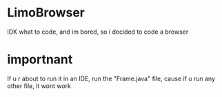 # LimoBrowser
IDK what to code, and im bored, so i decided to code a browser

# importnant
If u r about to run it in an IDE, run the "Frame.java" file, cause if u run any other file, it wont work
